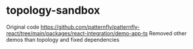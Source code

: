 # topology-sandbox
Original code https://github.com/patternfly/patternfly-react/tree/main/packages/react-integration/demo-app-ts
Removed other demos than topology and fixed dependencies